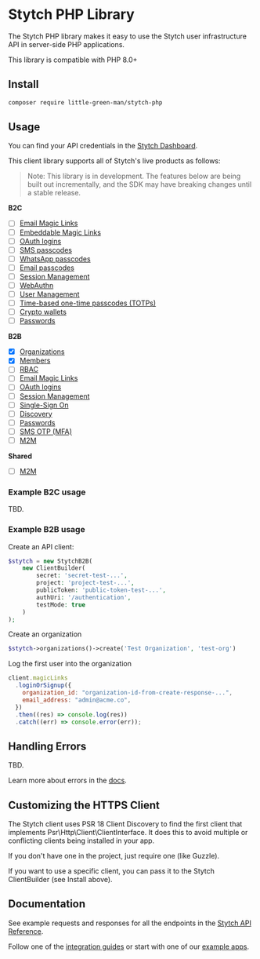 # Stytch PHP Library

The Stytch PHP library makes it easy to use the Stytch user infrastructure API in server-side PHP applications.

This library is compatible with PHP 8.0+

## Install

```bash
composer require little-green-man/stytch-php
```

## Usage

You can find your API credentials in the [Stytch Dashboard](https://stytch.com/dashboard/api-keys).

This client library supports all of Stytch's live products as follows:

> Note: This library is in development. The features below are being built out incrementally, and the SDK may have breaking changes until a stable release.

**B2C**

- [ ] [Email Magic Links](https://stytch.com/docs/api/send-by-email)
- [ ] [Embeddable Magic Links](https://stytch.com/docs/api/create-magic-link)
- [ ] [OAuth logins](https://stytch.com/docs/api/oauth-google-start)
- [ ] [SMS passcodes](https://stytch.com/docs/api/send-otp-by-sms)
- [ ] [WhatsApp passcodes](https://stytch.com/docs/api/whatsapp-send)
- [ ] [Email passcodes](https://stytch.com/docs/api/send-otp-by-email)
- [ ] [Session Management](https://stytch.com/docs/api/session-auth)
- [ ] [WebAuthn](https://stytch.com/docs/api/webauthn-register-start)
- [ ] [User Management](https://stytch.com/docs/api/create-user)
- [ ] [Time-based one-time passcodes (TOTPs)](https://stytch.com/docs/api/totp-create)
- [ ] [Crypto wallets](https://stytch.com/docs/api/crypto-wallet-authenticate-start)
- [ ] [Passwords](https://stytch.com/docs/api/password-create)

**B2B**

- [x] [Organizations](https://stytch.com/docs/b2b/api/organization-object)
- [x] [Members](https://stytch.com/docs/b2b/api/member-object)
- [ ] [RBAC](https://stytch.com/docs/b2b/api/rbac-resource-object)
- [ ] [Email Magic Links](https://stytch.com/docs/b2b/api/send-login-signup-email)
- [ ] [OAuth logins](https://stytch.com/docs/b2b/api/oauth-google-start)
- [ ] [Session Management](https://stytch.com/docs/b2b/api/session-object)
- [ ] [Single-Sign On](https://stytch.com/docs/b2b/api/sso-authenticate-start)
- [ ] [Discovery](https://stytch.com/docs/b2b/api/discovered-organization-object)
- [ ] [Passwords](https://stytch.com/docs/b2b/api/passwords-authenticate)
- [ ] [SMS OTP (MFA)](https://stytch.com/docs/b2b/api/otp-sms-send)
- [ ] [M2M](https://stytch.com/docs/b2b/api/m2m-client)

**Shared**

- [ ] [M2M](https://stytch.com/docs/api/m2m-client)

### Example B2C usage

TBD.

### Example B2B usage

Create an API client:

```php
$stytch = new StytchB2B(
    new ClientBuilder(
        secret: 'secret-test-...',
        project: 'project-test-...',
        publicToken: 'public-token-test-...',
        authUri: '/authentication',
        testMode: true
    )
);
```

Create an organization

```php
$stytch->organizations()->create('Test Organization', 'test-org')
```

Log the first user into the organization

```javascript
client.magicLinks
  .loginOrSignup({
    organization_id: "organization-id-from-create-response-...",
    email_address: "admin@acme.co",
  })
  .then((res) => console.log(res))
  .catch((err) => console.error(err));
```

## Handling Errors

TBD.

Learn more about errors in the [docs](https://stytch.com/docs/api/errors).

## Customizing the HTTPS Client

The Stytch client uses PSR 18 Client Discovery to find the first client that implements Psr\Http\Client\ClientInterface. It does this to avoid multiple or conflicting clients being installed in your app.

If you don't have one in the project, just require one (like Guzzle).

If you want to use a specific client, you can pass it to the Stytch ClientBuilder (see Install above).


## Documentation

See example requests and responses for all the endpoints in the [Stytch API Reference](https://stytch.com/docs/api).

Follow one of the [integration guides](https://stytch.com/docs/guides) or start with one of our [example apps](https://stytch.com/docs/example-apps).
